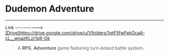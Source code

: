 # Dudemon Adventure

---
Link -----------> [[Drive]](https://drive.google.com/drive/u/1/folders/1qtF5fwFekOcaA-cL__wnazKLzr1q9-Gk)https://drive.google.com/drive/u/1/folders/1qtF5fwFekOcaA-cL__wnazKLzr1q9-Gk
> A **RPG**, **Adventure** game featuring _turn-based_ battle system.
